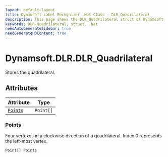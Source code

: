 ```yaml
---
layout: default-layout
title: Dynamsoft Label Recognizer .Net Class - DLR_Quadrilateral
description: This page shows the DLR_Quadrilateral struct of Dynamsoft Label Recognizer for .Net Language.
keywords: DLR_Quadrilateral, struct, .Net
needAutoGenerateSidebar: true
needGenerateH3Content: true
---
```



# Dynamsoft.DLR.DLR_Quadrilateral
Stores the quadrilateral.  


## Attributes
  
| Attribute | Type |
|---------- | ---- |
| [`Points`](#points) | `Point[]` |


### Points
Four vertexes in a clockwise direction of a quadrilateral. Index 0 represents the left-most vertex. 
```csharp
Point[] Points
```




